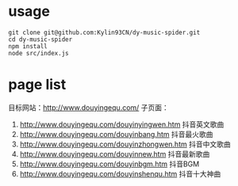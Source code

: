 # usage
```shell
git clone git@github.com:Kylin93CN/dy-music-spider.git
cd dy-music-spider
npm install
node src/index.js
```
# page list

目标网站：http://www.douyingequ.com/
子页面：
1. http://www.douyingequ.com/douyinyingwen.htm 抖音英文歌曲
2. http://www.douyingequ.com/douyinbang.htm  抖音最火歌曲
3. http://www.douyingequ.com/douyinzhongwen.htm  抖音中文歌曲
4. http://www.douyingequ.com/douyinnew.htm  抖音最新歌曲
5. http://www.douyingequ.com/douyinbgm.htm  抖音BGM
6. http://www.douyingequ.com/douyinshenqu.htm 抖音十大神曲

